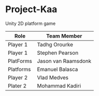# Project-Kaa
Unity 2D platform game


Role | Team Member
------------ | -------------
Player 1 | Tadhg Orourke
Player 1 | Stephen Pearson
PlatForms | Jason van Raamsdonk
Platforms | Emanuel Balasca
Player 2 | Vlad Medves
Plater 2 | Mohammad Kadiri
